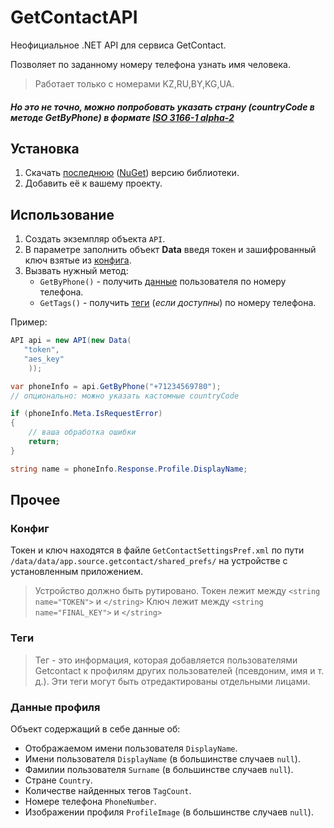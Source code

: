 # GetContactAPI
Неофициальное .NET API для сервиса GetContact.

Позволяет по заданному номеру телефона узнать имя человека.

> Работает только с номерами KZ,RU,BY,KG,UA.
##### Но это не точно, можно попробовать указать страну (countryCode в методе GetByPhone) в формате [ISO 3166-1 alpha-2](https://en.wikipedia.org/wiki/ISO_3166-1_alpha-2)

## Установка
1) Скачать [последнюю](https://github.com/SijyKijy/GetContactAPI/releases) ([NuGet](https://www.nuget.org/packages/GetContactAPI_SijyKijy/)) версию библиотеки.
2) Добавить её к вашему проекту.

## Использование
1. Создать экземпляр объекта `API`.
2. В параметре заполнить объект **Data** введя токен и зашифрованный ключ взятые из [конфига](#Конфиг).
3. Вызвать нужный метод: 
   * `GetByPhone()` - получить [данные](#Данные) пользователя по номеру телефона. 
   * `GetTags()` - получить [теги](#Теги) (*если доступны*) по номеру телефона.

Пример:
```C#
API api = new API(new Data(
   "token",
   "aes_key"
    ));

var phoneInfo = api.GetByPhone("+71234569780");
// опционально: можно указать кастомные countryCode

if (phoneInfo.Meta.IsRequestError)
{
    // ваша обработка ошибки
    return;
}

string name = phoneInfo.Response.Profile.DisplayName;
```

## Прочее

### Конфиг
Токен и ключ находятся в файле `GetContactSettingsPref.xml` по пути `/data/data/app.source.getcontact/shared_prefs/` на устройстве с установленным приложением.
> Устройство должно быть рутировано.
Токен лежит между `<string name="TOKEN">` и `</string>`
Ключ лежит между `<string name="FINAL_KEY">` и `</string>`

### Теги
> Тег - это информация, которая добавляется пользователями Getcontact к профилям других пользователей (псевдоним, имя и т. д.). Эти теги могут быть отредактированы отдельными лицами.

### Данные профиля
Объект содержащий в себе данные об:
* Отображаемом имени пользователя `DisplayName`.
* Имени пользователя `DisplayName` (в большинстве случаев `null`).
* Фамилии пользователя `Surname` (в большинстве случаев `null`).
* Стране `Country`.
* Количестве найденных тегов `TagCount`.
* Номере телефона `PhoneNumber`.
* Изображении профиля `ProfileImage` (в большинстве случаев `null`).
